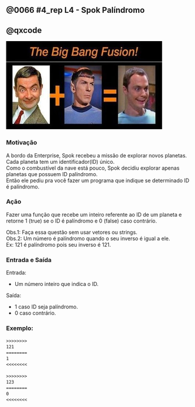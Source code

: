 ## @0066 #4_rep L4 - Spok Palíndromo
## @qxcode

![](capa.jpg)

### Motivação

A bordo da Enterprise, Spok recebeu a missão de explorar novos planetas.  
Cada planeta tem um identificador(ID) único.  
Como o combustível da nave está pouco, Spok decidiu explorar apenas planetas que possuem ID palíndromo.  
Então ele pediu pra você fazer um programa que indique se determinado ID é palíndromo.  

### Ação

Fazer uma função que recebe um inteiro referente ao ID de um planeta e retorne 1 (true)  se o ID é palíndromo e 0 (false) caso contrário.

Obs.1: Faça essa questão sem usar vetores ou strings.  
Obs.2: Um número é palíndromo quando o seu inverso é igual a ele.  
Ex: 121 é palíndromo pois seu inverso é 121.

### Entrada e Saída

Entrada:

*   Um número inteiro que indica o ID.  

Saída:

*   1 caso ID seja palíndromo.
*   0 caso contrário.  

### Exemplo:
```
>>>>>>>>
121  
========  
1
<<<<<<<<

>>>>>>>>
123  
========
0
<<<<<<<<
```

<!---
>>>>>>>> 01
121
========
1
<<<<<<<<

>>>>>>>> 02
122
========
0
<<<<<<<<

>>>>>>>> 03
1
========
1
<<<<<<<<

>>>>>>>> 04
11
========
1
<<<<<<<<

>>>>>>>> 05
1235321
========
1
<<<<<<<<

>>>>>>>> 06
0
========
1
<<<<<<<<

>>>>>>>> 07
2220122
========
0
<<<<<<<<
--->